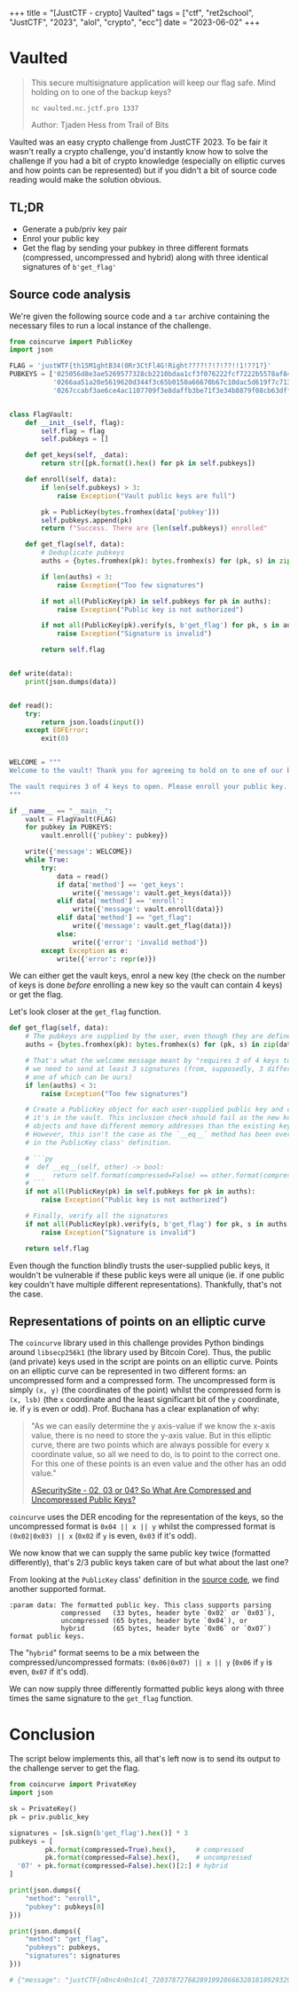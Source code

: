 +++
title = "[JustCTF - crypto] Vaulted"
tags = ["ctf", "ret2school", "JustCTF", "2023", "alol", "crypto", "ecc"]
date = "2023-06-02"
+++

# Vaulted

> This secure multisignature application will keep our flag safe. Mind holding on to one of the backup keys?
>
> `nc vaulted.nc.jctf.pro 1337`
>
> Author: Tjaden Hess from Trail of Bits

Vaulted was an easy crypto challenge from JustCTF 2023. To be fair it wasn't really a crypto challenge, you'd instantly know how to solve the challenge if you had a bit of crypto knowledge (especially on elliptic curves and how points can be represented) but if you didn't a bit of source code reading would make the solution obvious.

## TL;DR

- Generate a pub/priv key pair
- Enrol your public key
- Get the flag by sending your pubkey in three different formats (compressed, uncompressed and hybrid) along with three identical signatures of `b'get_flag'`

## Source code analysis

We're given the following source code and a `tar` archive containing the necessary files to run a local instance of the challenge.

```py
from coincurve import PublicKey
import json

FLAG = 'justWTF{th15M1ghtB34(0Rr3CtFl4G!Right????!?!?!??!!1!??1?}'
PUBKEYS = ['025056d8e3ae5269577328cb2210bdaa1cf3f076222fcf7222b5578af846685103', 
           '0266aa51a20e5619620d344f3c65b0150a66670b67c10dac5d619f7c713c13d98f', 
           '0267ccabf3ae6ce4ac1107709f3e8daffb3be71f3e34b8879f08cb63dff32c4fdc']


class FlagVault:
    def __init__(self, flag):
        self.flag = flag
        self.pubkeys = []

    def get_keys(self, _data):
        return str([pk.format().hex() for pk in self.pubkeys])

    def enroll(self, data):
        if len(self.pubkeys) > 3:
            raise Exception("Vault public keys are full")

        pk = PublicKey(bytes.fromhex(data['pubkey']))
        self.pubkeys.append(pk)
        return f"Success. There are {len(self.pubkeys)} enrolled"

    def get_flag(self, data):
        # Deduplicate pubkeys
        auths = {bytes.fromhex(pk): bytes.fromhex(s) for (pk, s) in zip(data['pubkeys'], data['signatures'])}

        if len(auths) < 3:
            raise Exception("Too few signatures")

        if not all(PublicKey(pk) in self.pubkeys for pk in auths):
            raise Exception("Public key is not authorized")

        if not all(PublicKey(pk).verify(s, b'get_flag') for pk, s in auths.items()):
            raise Exception("Signature is invalid")

        return self.flag


def write(data):
    print(json.dumps(data))


def read():
    try:
        return json.loads(input())
    except EOFError:
        exit(0)


WELCOME = """
Welcome to the vault! Thank you for agreeing to hold on to one of our backup keys.

The vault requires 3 of 4 keys to open. Please enroll your public key.
"""

if __name__ == "__main__":
    vault = FlagVault(FLAG)
    for pubkey in PUBKEYS:
        vault.enroll({'pubkey': pubkey})

    write({'message': WELCOME})
    while True:
        try:
            data = read()
            if data['method'] == 'get_keys': 
                write({'message': vault.get_keys(data)})
            elif data['method'] == 'enroll':
                write({'message': vault.enroll(data)})
            elif data['method'] == "get_flag":
                write({'message': vault.get_flag(data)})
            else:
                write({'error': 'invalid method'})
        except Exception as e:
            write({'error': repr(e)})
```

We can either get the vault keys, enrol a new key (the check on the number of keys is done *before* enrolling a new key so the vault can contain 4 keys) or get the flag.

Let's look closer at the `get_flag` function. 

```py
def get_flag(self, data):
    # The pubkeys are supplied by the user, even though they are defined in the program, how strange ...
    auths = {bytes.fromhex(pk): bytes.fromhex(s) for (pk, s) in zip(data['pubkeys'], data['signatures'])}

    # That's what the welcome message meant by "requires 3 of 4 keys to open",
    # we need to send at least 3 signatures (from, supposedly, 3 different pubkeys,
    # one of which can be ours)
    if len(auths) < 3:
        raise Exception("Too few signatures")

    # Create a PublicKey object for each user-supplied public key and checks if
    # it's in the vault. This inclusion check should fail as the new keys are
    # objects and have different memory addresses than the existing keys.
    # However, this isn't the case as the `__eq__` method has been overwritten
    # in the PublicKey class' definition. 

    # ```py
    #  def __eq__(self, other) -> bool:
	#      return self.format(compressed=False) == other.format(compressed=False)
	# ```
    if not all(PublicKey(pk) in self.pubkeys for pk in auths):
        raise Exception("Public key is not authorized")

    # Finally, verify all the signatures 
    if not all(PublicKey(pk).verify(s, b'get_flag') for pk, s in auths.items()):
        raise Exception("Signature is invalid")

    return self.flag
```

Even though the function blindly trusts the user-supplied public keys, it wouldn't be vulnerable if these public keys were all unique (ie. if one public key couldn't have multiple different representations). Thankfully, that's not the case.

## Representations of points on an elliptic curve

The `coincurve` library used in this challenge provides Python bindings around `libsecp256k1` (the library used by Bitcoin Core). Thus, the public (and private) keys used in the script are points on an elliptic curve. Points on an elliptic curve can be represented in two different forms: an uncompressed form and a compressed form. The uncompressed form is simply `(x, y)` (the coordinates of the point) whilst the compressed form is `(x, lsb)` (the `x` coordinate and the least significant bit of the `y` coordinate, ie. if `y` is even or odd). Prof. Buchana has a clear explanation of why:

> "As we can easily determine the y axis-value if we know the x-axis value, there is no need to store the y-axis value. But in this elliptic curve, there are two points which are always possible for every x coordinate value, so all we need to do, is to point to the correct one. For this one of these points is an even value and the other has an odd value."
>
> [ASecuritySite - 02, 03 or 04? So What Are Compressed and Uncompressed Public Keys?](https://scribe.rip/asecuritysite-when-bob-met-alice/02-03-or-04-so-what-are-compressed-and-uncompressed-public-keys-6abcb57efeb6)

`coincurve` uses the DER encoding for the representation of the keys, so the uncompressed format is `0x04 || x || y` whilst the compressed format is `(0x02|0x03) || x` (`0x02` if `y` is even, `0x03` if it's odd).

We now know that we can supply the same public key twice (formatted differently), that's 2/3 public keys taken care of but what about the last one?

From looking at the `PublicKey` class' definition in the [source code](https://github.com/ofek/coincurve/blob/master/coincurve/keys.py#L298), we find another supported format.

```
:param data: The formatted public key. This class supports parsing
             compressed   (33 bytes, header byte `0x02` or `0x03`),
             uncompressed (65 bytes, header byte `0x04`), or
             hybrid       (65 bytes, header byte `0x06` or `0x07`) format public keys.
```

The "`hybrid`" format seems to be a mix between the compressed/uncompressed formats: `(0x06|0x07) || x || y` (`0x06` if `y` is even, `0x07` if it's odd).

We can now supply three differently formatted public keys along with three times the same signature to the `get_flag` function.

# Conclusion

The script below implements this, all that's left now is to send its output to the challenge server to get the flag.
```py
from coincurve import PrivateKey
import json

sk = PrivateKey()
pk = priv.public_key

signatures = [sk.sign(b'get_flag').hex()] * 3
pubkeys = [
         pk.format(compressed=True).hex(),     # compressed
         pk.format(compressed=False).hex(),    # uncompressed
  '07' + pk.format(compressed=False).hex()[2:] # hybrid
]

print(json.dumps({
	"method": "enroll",
	"pubkey": pubkeys[0]
}))

print(json.dumps({
	"method": "get_flag",
	"pubkeys": pubkeys,
	"signatures": signatures
}))

# {"message": "justCTF{n0nc4n0n1c4l_72037872768289199286663281818929329}"}
```